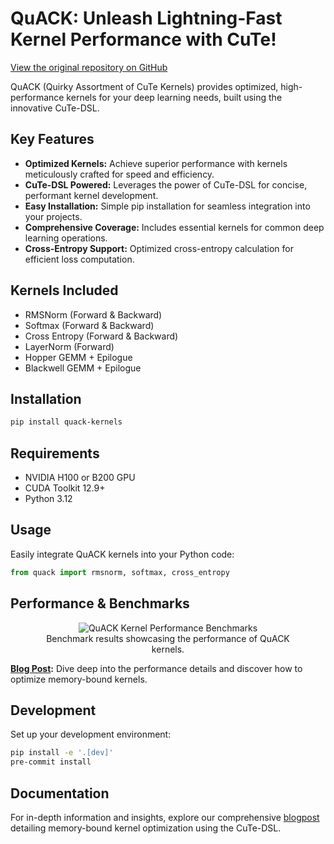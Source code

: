 # QuACK: Unleash Lightning-Fast Kernel Performance with CuTe!

[View the original repository on GitHub](https://github.com/Dao-AILab/quack)

QuACK (Quirky Assortment of CuTe Kernels) provides optimized, high-performance kernels for your deep learning needs, built using the innovative CuTe-DSL.

## Key Features

*   **Optimized Kernels:** Achieve superior performance with kernels meticulously crafted for speed and efficiency.
*   **CuTe-DSL Powered:** Leverages the power of CuTe-DSL for concise, performant kernel development.
*   **Easy Installation:** Simple pip installation for seamless integration into your projects.
*   **Comprehensive Coverage:** Includes essential kernels for common deep learning operations.
*   **Cross-Entropy Support:** Optimized cross-entropy calculation for efficient loss computation.

## Kernels Included

*   RMSNorm (Forward & Backward)
*   Softmax (Forward & Backward)
*   Cross Entropy (Forward & Backward)
*   LayerNorm (Forward)
*   Hopper GEMM + Epilogue
*   Blackwell GEMM + Epilogue

## Installation

```bash
pip install quack-kernels
```

## Requirements

*   NVIDIA H100 or B200 GPU
*   CUDA Toolkit 12.9+
*   Python 3.12

## Usage

Easily integrate QuACK kernels into your Python code:

```python
from quack import rmsnorm, softmax, cross_entropy
```

## Performance & Benchmarks

<div align="center">
<figure>
  <img
  src="media/bf16_kernel_benchmarks_single_row.svg"
  alt="QuACK Kernel Performance Benchmarks"
  >
  <figcaption>Benchmark results showcasing the performance of QuACK kernels.</figcaption>
</figure>
</div>

**[Blog Post](media/2025-07-10-membound-sol.md):** Dive deep into the performance details and discover how to optimize memory-bound kernels.

## Development

Set up your development environment:

```bash
pip install -e '.[dev]'
pre-commit install
```

## Documentation

For in-depth information and insights, explore our comprehensive [blogpost](media/2025-07-10-membound-sol.md) detailing memory-bound kernel optimization using the CuTe-DSL.